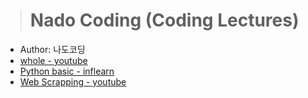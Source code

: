 > # Nado Coding (Coding Lectures)

- Author: 나도코딩
- [whole - youtube](https://www.youtube.com/channel/UC7iAOLiALt2rtMVAWWl4pnw)
- [Python basic - inflearn](https://www.inflearn.com/course/%EB%82%98%EB%8F%84%EC%BD%94%EB%94%A9-%ED%8C%8C%EC%9D%B4%EC%8D%AC-%EA%B8%B0%EB%B3%B8)
- [Web Scrapping - youtube](https://www.youtube.com/watch?v=yQ20jZwDjTE&list=PLMsa_0kAjjrd8hYYCwbAuDsXZmHpqHvlV&index=4&t=16352s)
